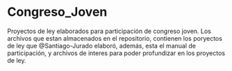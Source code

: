 # Congreso_Joven
Proyectos de ley elaborados para participación de congreso joven.
Los archivos que estan almacenados en el repositorio, contienen los poryectos de ley que @Santiago-Jurado elaboró, además, esta el manual de participación, y archivos de interes para poder profundizar en los proyectos de ley.
